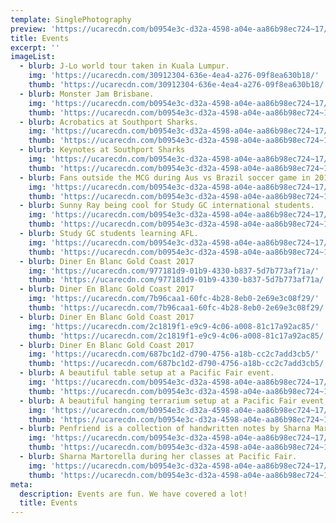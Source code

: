 ```yaml
---
template: SinglePhotography
preview: 'https://ucarecdn.com/b0954e3c-d32a-4598-a04e-aa86b98ec724~17/nth/0/'
title: Events
excerpt: ''
imageList:
  - blurb: J-Lo world tour taken in Kuala Lumpur.
    img: 'https://ucarecdn.com/30912304-636e-4ea4-a276-09f8ea630b18/'
    thumb: 'https://ucarecdn.com/30912304-636e-4ea4-a276-09f8ea630b18/'
  - blurb: Monster Jam Brisbane.
    img: 'https://ucarecdn.com/b0954e3c-d32a-4598-a04e-aa86b98ec724~17/nth/0/'
    thumb: 'https://ucarecdn.com/b0954e3c-d32a-4598-a04e-aa86b98ec724~17/nth/0/'
  - blurb: Acrobatics at Southport Sharks.
    img: 'https://ucarecdn.com/b0954e3c-d32a-4598-a04e-aa86b98ec724~17/nth/2/'
    thumb: 'https://ucarecdn.com/b0954e3c-d32a-4598-a04e-aa86b98ec724~17/nth/2/'
  - blurb: Keynotes at Southport Sharks
    img: 'https://ucarecdn.com/b0954e3c-d32a-4598-a04e-aa86b98ec724~17/nth/3/'
    thumb: 'https://ucarecdn.com/b0954e3c-d32a-4598-a04e-aa86b98ec724~17/nth/3/'
  - blurb: Fans outside the MCG during Aus vs Brazil soccer game in 2017.
    img: 'https://ucarecdn.com/b0954e3c-d32a-4598-a04e-aa86b98ec724~17/nth/4/'
    thumb: 'https://ucarecdn.com/b0954e3c-d32a-4598-a04e-aa86b98ec724~17/nth/4/'
  - blurb: Sunny Ray being cool for Study GC international students.
    img: 'https://ucarecdn.com/b0954e3c-d32a-4598-a04e-aa86b98ec724~17/nth/6/'
    thumb: 'https://ucarecdn.com/b0954e3c-d32a-4598-a04e-aa86b98ec724~17/nth/6/'
  - blurb: Study GC students learning AFL.
    img: 'https://ucarecdn.com/b0954e3c-d32a-4598-a04e-aa86b98ec724~17/nth/7/'
    thumb: 'https://ucarecdn.com/b0954e3c-d32a-4598-a04e-aa86b98ec724~17/nth/7/'
  - blurb: Diner En Blanc Gold Coast 2017
    img: 'https://ucarecdn.com/977181d9-01b9-4330-b837-5d7b773af71a/'
    thumb: 'https://ucarecdn.com/977181d9-01b9-4330-b837-5d7b773af71a/'
  - blurb: Diner En Blanc Gold Coast 2017
    img: 'https://ucarecdn.com/7b96caa1-60fc-4b28-8eb0-2e69e3c08f29/'
    thumb: 'https://ucarecdn.com/7b96caa1-60fc-4b28-8eb0-2e69e3c08f29/'
  - blurb: Diner En Blanc Gold Coast 2017
    img: 'https://ucarecdn.com/2c1819f1-e9c9-4c06-a008-81c17a92ac85/'
    thumb: 'https://ucarecdn.com/2c1819f1-e9c9-4c06-a008-81c17a92ac85/'
  - blurb: Diner En Blanc Gold Coast 2017
    img: 'https://ucarecdn.com/687bc1d2-d790-4756-a18b-cc2c7add3cb5/'
    thumb: 'https://ucarecdn.com/687bc1d2-d790-4756-a18b-cc2c7add3cb5/'
  - blurb: A beautiful table setup at a Pacific Fair event.
    img: 'https://ucarecdn.com/b0954e3c-d32a-4598-a04e-aa86b98ec724~17/nth/10/'
    thumb: 'https://ucarecdn.com/b0954e3c-d32a-4598-a04e-aa86b98ec724~17/nth/10/'
  - blurb: A beautiful hanging terrarium setup at a Pacific Fair event.
    img: 'https://ucarecdn.com/b0954e3c-d32a-4598-a04e-aa86b98ec724~17/nth/11/'
    thumb: 'https://ucarecdn.com/b0954e3c-d32a-4598-a04e-aa86b98ec724~17/nth/11/'
  - blurb: Penfriend is a collection of handwritten notes by Sharna Martorella.
    img: 'https://ucarecdn.com/b0954e3c-d32a-4598-a04e-aa86b98ec724~17/nth/15/'
    thumb: 'https://ucarecdn.com/b0954e3c-d32a-4598-a04e-aa86b98ec724~17/nth/15/'
  - blurb: Sharna Martorella during her classes at Pacific Fair.
    img: 'https://ucarecdn.com/b0954e3c-d32a-4598-a04e-aa86b98ec724~17/nth/16/'
    thumb: 'https://ucarecdn.com/b0954e3c-d32a-4598-a04e-aa86b98ec724~17/nth/16/'
meta:
  description: Events are fun. We have covered a lot!
  title: Events
---
```

